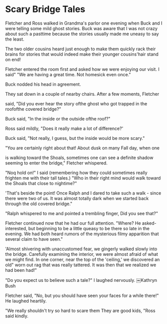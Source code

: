 Scary Bridge Tales
==================

Fletcher and Ross walked in Grandma's parlor one evening when Buck and I were telling
some mild ghost stories. Buck was aware that I was not crazy about such a pasttime
because the stories usually made me uneasy to say the least.

The two older cousins heard just enough to make them quickly rack their brains for
stories that would indeed make their younger cousins'hair stand on end!

Fletcher entered the room first and asked how we were enjoying our visit. I said" "We
are having a great time. Not homesick even once."

Buck nodded his head in agreement.

They sat down in a couple of nearby chairs. After a few moments, Fletcher

said, "Did you ever hear the story ofthe ghost who got trapped in the roofofthe
covered bridge?"

Buck said, "ln the inside or the outside ofthe roof?"

Ross said mildly, "Does it really make a lot of difference?'

Buck said, "Not really, I guess, but the inside would be more scary."

"You are certainly right about that! About dusk on many Fall day, when one

is walking toward the Shoals, sometimes one can see a definite shadow seeming to
enter the bridge," Fletcher whispered.

"Noq hold on!" I said (remembering how they could sometimes really frighten me with
their tall tales.) "Who in their right mind would walk toward the Shoals that close
to nightime?"

'That's beside the point! Once Ralph and I dared to take such a walk - since there
were two of us. It was almost totally dark when we started back through the old
covered bridge."

"Ralph whispered to me and pointed a trembling finger, Did you see that?"

Fletcher continued now that he had our fulI attention. "Where? He asked- interested,
but beginning to be a little queasy to be there so late in the evening. We had both
heard rumors of the mysterious filmy apparition that several claim to have seen."

'Almost shivering with unaccustomed fear, we gingerly walked slowly into the bridge.
Carefully examining the interior, we were almost afraid of what we might find. In one
corner, near the top of the 'ceiling,' we discovered an old" worn out rag that was
really tattered. It was then that we realized we had been had!"

"Do you expect us to believe such a tale?" I laughed nervously.  ￼Kathryn Bush

Fletcher said, "No, but you should have seen your faces for a while there!" He
laughed heartily.

"We really shouldn't try so hard to scare them They are good kids, "Ross said kindly.
